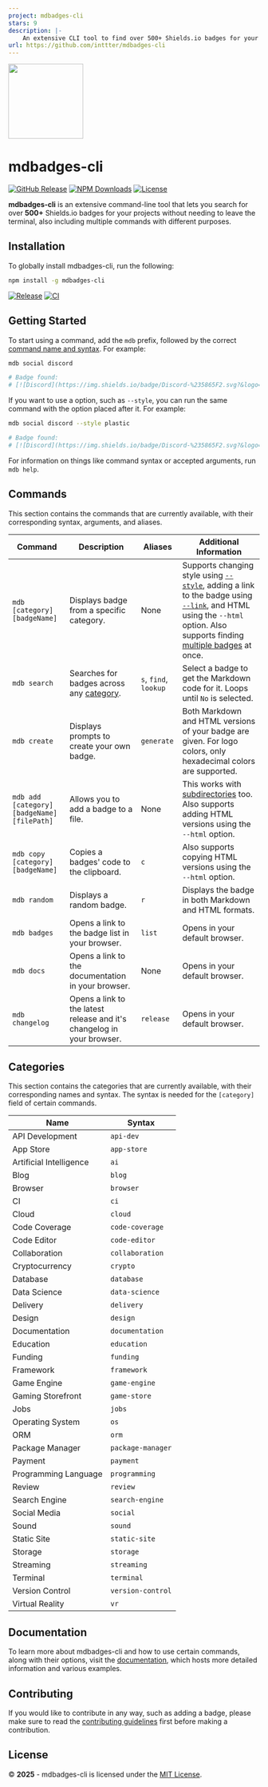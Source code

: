 ```yaml
---
project: mdbadges-cli
stars: 9
description: |-
    An extensive CLI tool to find over 500+ Shields.io badges for your projects.
url: https://github.com/inttter/mdbadges-cli
---
```


<img src="https://github.com/user-attachments/assets/14dd0cdc-6b1b-45ce-8e00-dbd7474866c7" width="150">

# mdbadges-cli

[![GitHub Release](https://img.shields.io/github/v/release/inttter/mdbadges-cli?style=flat&colorA=18181B&colorB=6134EB&logo=github)](https://github.com/inttter/mdbadges-cli/releases/latest)
[![NPM Downloads](https://img.shields.io/npm/dw/mdbadges-cli.svg?style=flat&colorA=18181B&colorB=6134EB&logo=npm)](https://www.npmjs.com/package/mdbadges-cli/)
[![License](https://custom-icon-badges.herokuapp.com/github/license/inttter/mdbadges-cli?logo=law&color=6134EB&labelColor=191724)](LICENSE)

**mdbadges-cli** is an extensive command-line tool that lets you search for over **500+** Shields.io badges for your projects without needing to leave the terminal, also including multiple commands with different purposes.

## Installation

To globally install mdbadges-cli, run the following:

```bash
npm install -g mdbadges-cli
```

[![Release](https://github.com/inttter/mdbadges-cli/actions/workflows/publish.yml/badge.svg)](https://github.com/inttter/mdbadges-cli/actions/workflows/publish.yml)
[![CI](https://github.com/inttter/mdbadges-cli/actions/workflows/test.yml/badge.svg)](https://github.com/inttter/mdbadges-cli/actions/workflows/test.yml)

## Getting Started

To start using a command, add the `mdb` prefix, followed by the correct [command name and syntax](#commands). For example:

```bash
mdb social discord

# Badge found:
# [![Discord](https://img.shields.io/badge/Discord-%235865F2.svg?&logo=discord&logoColor=white)](#)
```

If you want to use a option, such as `--style`, you can run the same command with the option placed after it. For example:

```bash
mdb social discord --style plastic

# Badge found:
# [![Discord](https://img.shields.io/badge/Discord-%235865F2.svg?&logo=discord&logoColor=white&style=plastic)](#)
```

For information on things like command syntax or accepted arguments, run `mdb help`.

## Commands

This section contains the commands that are currently available, with their corresponding syntax, arguments, and aliases.

|   Command                                 |    Description    |     Aliases      | Additional Information |
|-------------------------------------------|-------------------|------------------|------------------------|
`mdb [category] [badgeName]`                | Displays badge from a specific category. | None | Supports changing style using [`--style`](https://inttter.gitbook.io/mdbcli/commands/finding-a-badge#style-s), adding a link to the badge using [`--link`](https://inttter.gitbook.io/mdbcli/commands/finding-a-badge#style-s), and HTML using the `--html` option. Also supports finding [multiple badges](https://inttter.gitbook.io/mdbcli/commands/finding-a-badge#auto-update) at once.
`mdb search`                                | Searches for badges across any [category](#categories). | `s`, `find`, `lookup` | Select a badge to get the Markdown code for it. Loops until `No` is selected.
`mdb create`                                | Displays prompts to create your own badge. | `generate` | Both Markdown and HTML versions of your badge are given. For logo colors, only hexadecimal colors are supported.
`mdb add [category] [badgeName] [filePath]` | Allows you to add a badge to a file. | None | This works with [subdirectories](https://inttter.gitbook.io/mdbcli/commands/add#adding-badges-to-subdirectories) too. Also supports adding HTML versions using the `--html` option.
`mdb copy [category] [badgeName]`           | Copies a badges' code to the clipboard. | `c` | Also supports copying HTML versions using the `--html` option.
`mdb random`                                | Displays a random badge. | `r` | Displays the badge in both Markdown and HTML formats.
`mdb badges`                                | Opens a link to the badge list in your browser. | `list` | Opens in your default browser.
`mdb docs` | Opens a link to the documentation in your browser. | None | Opens in your default browser.
`mdb changelog` | Opens a link to the latest release and it's changelog in your browser. | `release` | Opens in your default browser.

## Categories

This section contains the categories that are currently available, with their corresponding names and syntax. The syntax is needed for the `[category]` field of certain commands.

| Name                    | Syntax                 |
|-------------------------|------------------------|
| API Development         | `api-dev`              |
| App Store               | `app-store`            |
| Artificial Intelligence | `ai`                   |
| Blog                    | `blog`                 |
| Browser                 | `browser`              |
| CI                      | `ci`                   |
| Cloud                   | `cloud`                |
| Code Coverage           | `code-coverage`        |
| Code Editor             | `code-editor`          |
| Collaboration           | `collaboration`        |
| Cryptocurrency          | `crypto`               |
| Database                | `database`             |
| Data Science            | `data-science`         |
| Delivery                | `delivery`             |
| Design                  | `design`               |
| Documentation           | `documentation`        |
| Education               | `education`            |
| Funding                 | `funding`              |
| Framework               | `framework`            |
| Game Engine             | `game-engine`          |
| Gaming Storefront       | `game-store`           |
| Jobs                    | `jobs`                 |
| Operating System        | `os`                   |
| ORM                     | `orm`                  |
| Package Manager         | `package-manager`      |
| Payment                 | `payment`              |
| Programming Language    | `programming`          |
| Review                  | `review`               |
| Search Engine           | `search-engine`        |
| Social Media            | `social`               |
| Sound                   | `sound`                |
| Static Site             | `static-site`          |
| Storage                 | `storage`              |
| Streaming               | `streaming`            |
| Terminal                | `terminal`             |
| Version Control         | `version-control`      |
| Virtual Reality         | `vr`                   |

## Documentation

To learn more about mdbadges-cli and how to use certain commands, along with their options, visit the [documentation](https://inttter.gitbook.io/mdbcli), which hosts more detailed information and various examples.

## Contributing

If you would like to contribute in any way, such as adding a badge, please make sure to read the [contributing guidelines](CONTRIBUTING.md) first before making a contribution.

## License 

© **2025** - mdbadges-cli is licensed under the [MIT License](LICENSE).
